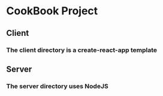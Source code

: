 # CookBook Project

## Client
### The client directory is a create-react-app template

## Server
### The server directory uses NodeJS
